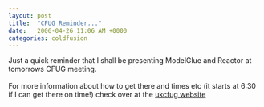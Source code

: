 ```yaml
---
layout: post
title:  "CFUG Reminder..."
date:   2006-04-26 11:06 AM +0000
categories: coldfusion
---
```

Just a quick reminder that I shall be presenting ModelGlue and Reactor at tomorrows CFUG meeting. <br /><br />For more information about how to get there and times etc (it starts at 6:30 if I can get there on time!) check over at the <a href="http://www.ukcfug.org/index.cfm?objectid=643A62AF-F1FF-921E-1372A1B7B3FBECE4">ukcfug website</a>